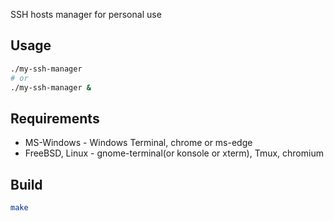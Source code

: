SSH hosts manager for personal use

## Usage
```sh
./my-ssh-manager
# or
./my-ssh-manager &
```

## Requirements
* MS-Windows - Windows Terminal, chrome or ms-edge
* FreeBSD, Linux - gnome-terminal(or konsole or xterm), Tmux, chromium

## Build
```sh
make
```
